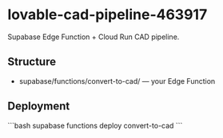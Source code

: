 # lovable-cad-pipeline-463917
Supabase Edge Function + Cloud Run CAD pipeline.

## Structure
- supabase/functions/convert-to-cad/ — your Edge Function

## Deployment
\`\`\`bash
supabase functions deploy convert-to-cad
\`\`\`
